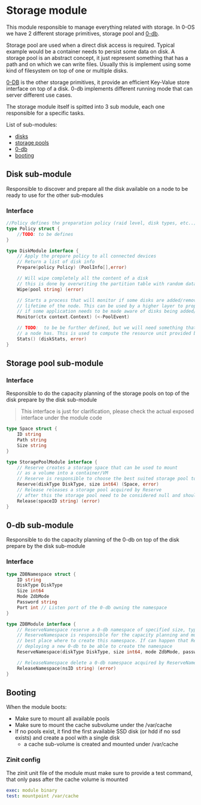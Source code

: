 # Storage module

This module responsible to manage everything related with storage. In 0-OS we have 2 different storage primitives, storage pool and [0-db](https://github.com/threefoldtech/0-db).

Storage pool are used when a direct disk access is required. Typical example would be a container needs to persist some data on disk.
A storage pool is an abstract concept, it just represent something that has a path and on which we can write files.
Usually this is implement using some kind of filesystem on top of one or multiple disks.

[0-DB](https://github.com/threefoldtech/0-db) is the other storage primitives, it provide an efficient Key-Value store interface on top of a disk. 0-db implements different running mode that can server different use cases.

The storage module itself is spitted into 3 sub module, each one responsible for a specific tasks.

List of sub-modules:

- [disks](#disk-sub-module)
- [storage pools](#storage-pool-sub-module)
- [0-db](#0-db-sub-module)
- [booting](#booting)


## Disk sub-module

Responsible to discover and prepare all the disk available on a node to be ready to use for the other sub-modules

### Interface

```go
//Policy defines the preparation policy (raid level, disk types, etc..)
type Policy struct {
    //TODO: to be defines
}

type DiskModule interface {
    // Apply the prepare policy to all connected devices
    // Return a list of disk info
    Prepare(policy Policy) (PoolInfo[],error)

    // Will wipe completely all the content of a disk
    // this is done by overwriting the partition table with random data
    Wipe(pool string) (error)

    // Starts a process that will monitor if some disks are added/removed during the
    // lifetime of the node. This can be used by a higher layer to propagate event up the stack
    // if some application needs to be made aware of disks being added/removed
    Monitor(ctx context.Context) (<-PoolEvent)

    // TODO:  to be be further defined, but we will need something that can give us the exact amount of storage
    // a node has. This is used to compute the resource unit provided by the node.
    Stats() (diskStats, error)
}
```

## Storage pool sub-module

### Interface
Responsible to do the capacity planning of the storage pools on top of the disk prepare by the disk sub-module

> This interface is just for clarification, please check the actual exposed interface under the module code

```go
type Space struct {
    ID string
    Path string
    Size string
}

type StoragePoolModule interface {
    // Reserve creates a storage space that can be used to mount
    // as a volume into a container/VM
    // Reserve is responsible to choose the best suited storage pool to use
    Reserve(diskType DiskType, size int64) (Space, error)
    // Release releases a storage pool acquired by Reserve
    // after this the storage pool need to be considered null and should not be used anymore.
    Release(spaceID string) (error)
}
```

## 0-db sub-module
Responsible to do the capacity planning of the 0-db on top of the disk prepare by the disk sub-module

### Interface

```go
type ZDBNamespace struct {
    ID string
    DiskType DiskType
    Size int64
    Mode ZdbMode
    Password string
    Port int // Listen port of the 0-db owning the namespace
}

type ZDBModule interface {
    // ReserveNamespace reserve a 0-db namespace of specified size, type and mode
    // ReserveNamespace is responsible for the capacity planning and must decide what is the
    // best place where to create this namespace. If can happen that ReserveNamespace endup
    // deploying a new 0-db to be able to create the namespace
    ReserveNamespace(diskType DiskType, size int64, mode ZdbMode, password string) (ZDBNamespace, error)

    // ReleaseNamespace delete a 0-db namespace acquired by ReserveNamespace
    ReleaseNamespace(nsID string) (error)
}
```

## Booting
When the module boots:
- Make sure to mount all available pools
- Make sure to mount the cache subvolume under the /var/cache
- If no pools exist, it find the first available SSD disk (or hdd if no ssd exists) and create a pool
  with a single disk
  - a cache sub-volume is created and mounted under /var/cache

### Zinit config
The zinit unit file of the module must make sure to provide a test command, that only pass
after the cache volume is mounted 

```yaml
exec: module binary
test: mountpoint /var/cache
```
